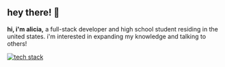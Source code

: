 ## hey there! 👋

<b>hi, i'm alicia,</b> a full-stack developer and high school student residing in the united states. i'm interested in expanding my knowledge and talking to others!

[![tech stack](https://skillicons.dev/icons?i=html,css,scss,tailwind,js,ts,react,nodejs,python,java,rust,ubuntu,mongodb,cloudflare,npm,nginx,vite,expressjs,nestjs,git,linux,windows,docker,mysql)](https://github.com/notalicialol)
